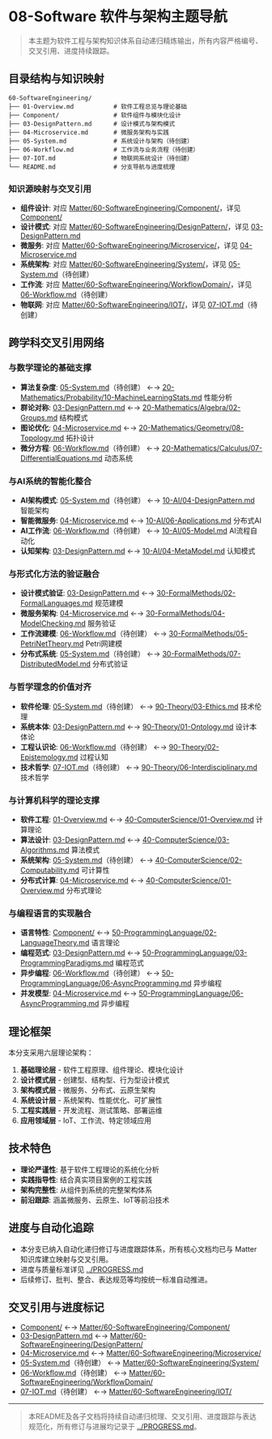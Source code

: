 # 08-Software 软件与架构主题导航

> 本主题为软件工程与架构知识体系自动递归精炼输出，所有内容严格编号、交叉引用、进度持续跟踪。

## 目录结构与知识映射

```tree
60-SoftwareEngineering/
├── 01-Overview.md           # 软件工程总览与理论基础
├── Component/               # 软件组件与模块化设计
├── 03-DesignPattern.md      # 设计模式与架构模式
├── 04-Microservice.md       # 微服务架构与实践
├── 05-System.md             # 系统设计与架构（待创建）
├── 06-Workflow.md           # 工作流与业务流程（待创建）
├── 07-IOT.md                # 物联网系统设计（待创建）
└── README.md                # 分支导航与进度梳理
```

### 知识源映射与交叉引用

- **组件设计**: 对应 [Matter/60-SoftwareEngineering/Component/](../../Matter/60-SoftwareEngineering/Component/)，详见 [Component/](Component/)
- **设计模式**: 对应 [Matter/60-SoftwareEngineering/DesignPattern/](../../Matter/60-SoftwareEngineering/DesignPattern/)，详见 [03-DesignPattern.md](03-DesignPattern.md)
- **微服务**: 对应 [Matter/60-SoftwareEngineering/Microservice/](../../Matter/60-SoftwareEngineering/Microservice/)，详见 [04-Microservice.md](04-Microservice.md)
- **系统架构**: 对应 [Matter/60-SoftwareEngineering/System/](../../Matter/60-SoftwareEngineering/System/)，详见 [05-System.md](05-System.md)（待创建）
- **工作流**: 对应 [Matter/60-SoftwareEngineering/WorkflowDomain/](../../Matter/60-SoftwareEngineering/WorkflowDomain/)，详见 [06-Workflow.md](06-Workflow.md)（待创建）
- **物联网**: 对应 [Matter/60-SoftwareEngineering/IOT/](../../Matter/60-SoftwareEngineering/IOT/)，详见 [07-IOT.md](07-IOT.md)（待创建）

## 跨学科交叉引用网络

### 与数学理论的基础支撑

- **算法复杂度**: [05-System.md](05-System.md)（待创建） ←→ [20-Mathematics/Probability/10-MachineLearningStats.md](../20-Mathematics/Probability/10-MachineLearningStats.md) 性能分析
- **群论对称**: [03-DesignPattern.md](03-DesignPattern.md) ←→ [20-Mathematics/Algebra/02-Groups.md](../20-Mathematics/Algebra/02-Groups.md) 结构模式
- **图论优化**: [04-Microservice.md](04-Microservice.md) ←→ [20-Mathematics/Geometry/08-Topology.md](../20-Mathematics/Geometry/08-Topology.md) 拓扑设计
- **微分方程**: [06-Workflow.md](06-Workflow.md)（待创建） ←→ [20-Mathematics/Calculus/07-DifferentialEquations.md](../20-Mathematics/Calculus/07-DifferentialEquations.md) 动态系统

### 与AI系统的智能化整合

- **AI架构模式**: [05-System.md](05-System.md)（待创建） ←→ [10-AI/04-DesignPattern.md](../10-AI/04-DesignPattern.md) 智能架构
- **智能微服务**: [04-Microservice.md](04-Microservice.md) ←→ [10-AI/06-Applications.md](../10-AI/06-Applications.md) 分布式AI
- **AI工作流**: [06-Workflow.md](06-Workflow.md)（待创建） ←→ [10-AI/05-Model.md](../10-AI/05-Model.md) AI流程自动化
- **认知架构**: [03-DesignPattern.md](03-DesignPattern.md) ←→ [10-AI/04-MetaModel.md](../10-AI/04-MetaModel.md) 认知模式

### 与形式化方法的验证融合

- **设计模式验证**: [03-DesignPattern.md](03-DesignPattern.md) ←→ [30-FormalMethods/02-FormalLanguages.md](../30-FormalMethods/02-FormalLanguages.md) 规范建模
- **微服务架构**: [04-Microservice.md](04-Microservice.md) ←→ [30-FormalMethods/04-ModelChecking.md](../30-FormalMethods/04-ModelChecking.md) 服务验证
- **工作流建模**: [06-Workflow.md](06-Workflow.md)（待创建） ←→ [30-FormalMethods/05-PetriNetTheory.md](../30-FormalMethods/05-PetriNetTheory.md) Petri网建模
- **分布式系统**: [05-System.md](05-System.md)（待创建） ←→ [30-FormalMethods/07-DistributedModel.md](../30-FormalMethods/07-DistributedModel.md) 分布式验证

### 与哲学理念的价值对齐

- **软件伦理**: [05-System.md](05-System.md)（待创建） ←→ [90-Theory/03-Ethics.md](../90-Theory/03-Ethics.md) 技术伦理
- **系统本体**: [03-DesignPattern.md](03-DesignPattern.md) ←→ [90-Theory/01-Ontology.md](../90-Theory/01-Ontology.md) 设计本体论
- **工程认识论**: [06-Workflow.md](06-Workflow.md)（待创建） ←→ [90-Theory/02-Epistemology.md](../90-Theory/02-Epistemology.md) 过程认知
- **技术哲学**: [07-IOT.md](07-IOT.md)（待创建） ←→ [90-Theory/06-Interdisciplinary.md](../90-Theory/06-Interdisciplinary.md) 技术哲学

### 与计算机科学的理论支撑

- **软件工程**: [01-Overview.md](01-Overview.md) ←→ [40-ComputerScience/01-Overview.md](../40-ComputerScience/01-Overview.md) 计算理论
- **算法设计**: [03-DesignPattern.md](03-DesignPattern.md) ←→ [40-ComputerScience/03-Algorithms.md](../40-ComputerScience/03-Algorithms.md) 算法模式
- **系统架构**: [05-System.md](05-System.md)（待创建） ←→ [40-ComputerScience/02-Computability.md](../40-ComputerScience/02-Computability.md) 可计算性
- **分布式计算**: [04-Microservice.md](04-Microservice.md) ←→ [40-ComputerScience/01-Overview.md](../40-ComputerScience/01-Overview.md) 分布式理论

### 与编程语言的实现融合

- **语言特性**: [Component/](Component/) ←→ [50-ProgrammingLanguage/02-LanguageTheory.md](../50-ProgrammingLanguage/02-LanguageTheory.md) 语言理论
- **编程范式**: [03-DesignPattern.md](03-DesignPattern.md) ←→ [50-ProgrammingLanguage/03-ProgrammingParadigms.md](../50-ProgrammingLanguage/03-ProgrammingParadigms.md) 编程范式
- **异步编程**: [06-Workflow.md](06-Workflow.md)（待创建） ←→ [50-ProgrammingLanguage/06-AsyncProgramming.md](../50-ProgrammingLanguage/06-AsyncProgramming.md) 异步编程
- **并发模型**: [04-Microservice.md](04-Microservice.md) ←→ [50-ProgrammingLanguage/06-AsyncProgramming.md](../50-ProgrammingLanguage/06-AsyncProgramming.md) 异步编程

## 理论框架

本分支采用六层理论架构：

1. **基础理论层** - 软件工程原理、组件理论、模块化设计
2. **设计模式层** - 创建型、结构型、行为型设计模式
3. **架构模式层** - 微服务、分布式、云原生架构
4. **系统设计层** - 系统架构、性能优化、可扩展性
5. **工程实践层** - 开发流程、测试策略、部署运维
6. **应用领域层** - IoT、工作流、特定领域应用

## 技术特色

- **理论严谨性**: 基于软件工程理论的系统化分析
- **实践指导性**: 结合真实项目案例的工程实践
- **架构完整性**: 从组件到系统的完整架构体系
- **前沿跟踪**: 涵盖微服务、云原生、IoT等前沿技术

## 进度与自动化追踪

- 本分支已纳入自动化递归修订与进度跟踪体系，所有核心文档均已与 Matter 知识库建立映射与交叉引用。
- 进度与质量标准详见 [../PROGRESS.md](../PROGRESS.md)
- 后续修订、批判、整合、表达规范等均按统一标准自动推进。

## 交叉引用与进度标记

- [Component/](Component/) ←→ [Matter/60-SoftwareEngineering/Component/](../../Matter/60-SoftwareEngineering/Component/)
- [03-DesignPattern.md](03-DesignPattern.md) ←→ [Matter/60-SoftwareEngineering/DesignPattern/](../../Matter/60-SoftwareEngineering/DesignPattern/)
- [04-Microservice.md](04-Microservice.md) ←→ [Matter/60-SoftwareEngineering/Microservice/](../../Matter/60-SoftwareEngineering/Microservice/)
- [05-System.md](05-System.md)（待创建） ←→ [Matter/60-SoftwareEngineering/System/](../../Matter/60-SoftwareEngineering/System/)
- [06-Workflow.md](06-Workflow.md)（待创建） ←→ [Matter/60-SoftwareEngineering/WorkflowDomain/](../../Matter/60-SoftwareEngineering/WorkflowDomain/)
- [07-IOT.md](07-IOT.md)（待创建） ←→ [Matter/60-SoftwareEngineering/IOT/](../../Matter/60-SoftwareEngineering/IOT/)

---

> 本README及各子文档将持续自动递归梳理、交叉引用、进度跟踪与表达规范化，所有修订与进展均记录于 [../PROGRESS.md](../PROGRESS.md)。
